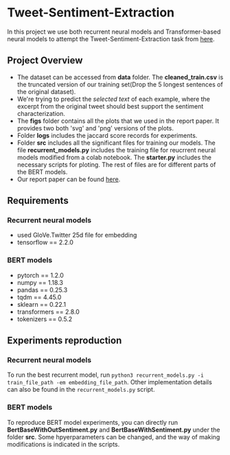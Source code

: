 # Tweet-Sentiment-Extraction
In this project we use both recurrent neural models and Transformer-based neural models to attempt the Tweet-Sentiment-Extraction task from [here](https://www.kaggle.com/c/tweet-sentiment-extraction/overview/description).
## Project Overview
- The dataset can be accessed from **data** folder. The **cleaned_train.csv** is the truncated version of our training set(Drop the 5 longest sentences of the original dataset).
- We're trying to predict the *selected text* of each example, where the excerpt from the original tweet should best support the sentiment characterization.
- The **figs** folder contains all the plots that we used in the report paper. It provides two both 'svg' and 'png' versions of the plots.
- Folder **logs** includes the jaccard score records for experiments.
- Folder **src** includes all the significant files for training our models. The file **recurrent_models.py** includes the training file for reucrrent neural models modified from a colab notebook. The **starter.py** includes the necessary scripts for ploting. The rest of files are for different parts of the BERT models.
- Our report paper can be found [here](https://github.com/mathfather/Tweet-Sentiment-Extraction/blob/master/report.pdf).
## Requirements

### Recurrent neural models

- used GloVe.Twitter 25d file for embedding
- tensorflow == 2.2.0

### BERT models

- pytorch == 1.2.0
- numpy == 1.18.3
- pandas == 0.25.3
- tqdm == 4.45.0
- sklearn == 0.22.1
- transformers == 2.8.0
- tokenizers == 0.5.2

## Experiments reproduction

### Recurrent neural models

To run the best recurrent model, run `python3 recurrent_models.py -i train_file_path -em embedding_file_path`. Other implementation details can also be found in the `recurrent_models.py` script.

### BERT models

To reproduce BERT model experiments, you can directly run **BertBaseWithOutSentiment.py** and **BertBaseWithSentiment.py** under the folder **src**. Some hpyerparameters can be changed, and the way of making modifications is indicated in the scripts.
